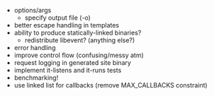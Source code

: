 * options/args
  * specify output file (-o)
* better escape handling in templates
* ability to produce statically-linked binaries?
  * redistribute libevent? (anything else?)
* error handling
* improve control flow (confusing/messy atm)
* request logging in generated site binary
* implement it-listens and it-runs tests
* benchmarking!
* use linked list for callbacks (remove MAX_CALLBACKS constraint)
